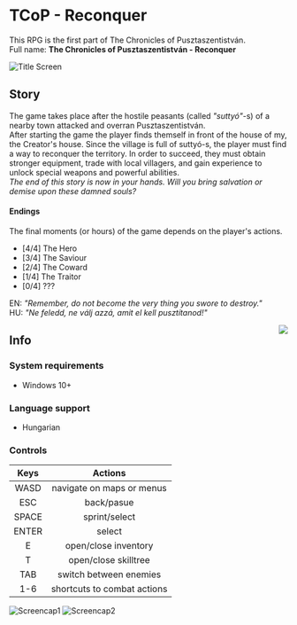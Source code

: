 # TCoP - Reconquer

This RPG is the first part of The Chronicles of Pusztaszentistván.<br>
Full name: **The Chronicles of Pusztaszentistván - Reconquer**

![Title Screen](https://www.onekilobit.eu/media/uploads/Screenshot_2021-06-12_193417.png)


## Story

The game takes place after the hostile peasants (called *"suttyó"*-s) of a nearby town attacked and overran Pusztaszentistván.<br>After starting the game the player finds themself in front of the house of my, the Creator's house.
Since the village is full of suttyó-s, the player must find a way to reconquer the territory. In order to succeed, they must obtain stronger equipment, trade with local villagers, and gain experience to unlock special weapons and powerful abilities.<br>
*The end of this story is now in your hands. Will you bring salvation or demise upon these damned souls?*

#### Endings

The final moments (or hours) of the game depends on the player's actions.

- [4/4] The Hero
- [3/4] The Saviour
- [2/4] The Coward
- [1/4] The Traitor
- [0/4] ???<br>

EN: *"Remember, do not become the very thing you swore to destroy."*<br>
HU: *"Ne feledd, ne válj azzá, amit el kell pusztítanod!"*

<img align="right" src="https://www.onekilobit.eu/media/uploads/TCoP-logo.png">

## Info

### System requirements
- Windows 10+


### Language support
- Hungarian


### Controls

**Keys**|**Actions**
:-----:|:-----:
WASD|navigate on maps or menus
ESC|back/pasue
SPACE|sprint/select
ENTER|select
E|open/close inventory
T|open/close skilltree
TAB|switch between enemies
1-6|shortcuts to combat actions

![Screencap1](https://www.onekilobit.eu/media/uploads/Screenshot_2021-06-12_193732.png) ![Screencap2](https://www.onekilobit.eu/media/uploads/Screenshot_2021-06-12_193448.png)
